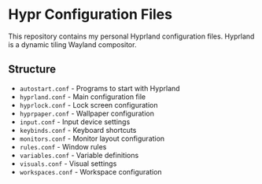 # Hypr Configuration Files

This repository contains my personal Hyprland configuration files. Hyprland is a dynamic tiling Wayland compositor.

## Structure

- `autostart.conf` - Programs to start with Hyprland
- `hyprland.conf` - Main configuration file
- `hyprlock.conf` - Lock screen configuration
- `hyprpaper.conf` - Wallpaper configuration
- `input.conf` - Input device settings
- `keybinds.conf` - Keyboard shortcuts
- `monitors.conf` - Monitor layout configuration
- `rules.conf` - Window rules
- `variables.conf` - Variable definitions
- `visuals.conf` - Visual settings
- `workspaces.conf` - Workspace configuration